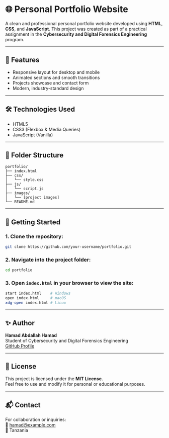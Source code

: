 
# 🌐 Personal Portfolio Website

A clean and professional personal portfolio website developed using **HTML**, **CSS**, and **JavaScript**. This project was created as part of a practical assignment in the **Cybersecurity and Digital Forensics Engineering** program.

---

## 📌 Features

- Responsive layout for desktop and mobile
- Animated sections and smooth transitions
- Projects showcase and contact form
- Modern, industry-standard design

---

## 🛠️ Technologies Used

- HTML5
- CSS3 (Flexbox & Media Queries)
- JavaScript (Vanilla)

---

## 📁 Folder Structure

```
portfolio/
├── index.html
├── css/
│   └── style.css
├── js/
│   └── script.js
├── images/
│   └── [project images]
└── README.md
```

---

## 🚀 Getting Started

### 1. Clone the repository:
```bash
git clone https://github.com/your-username/portfolio.git
```

### 2. Navigate into the project folder:
```bash
cd portfolio
```

### 3. Open `index.html` in your browser to view the site:
```bash
start index.html    # Windows
open index.html     # macOS
xdg-open index.html # Linux
```

---

## ✨ Author

**Hamad Abdallah Hamad**  
Student of Cybersecurity and Digital Forensics Engineering  
[GitHub Profile](https://github.com/your-username)  

---

## 📃 License

This project is licensed under the **MIT License**.  
Feel free to use and modify it for personal or educational purposes.

---

## 📬 Contact

For collaboration or inquiries:  
📧 hamad@example.com  
📍 Tanzania

